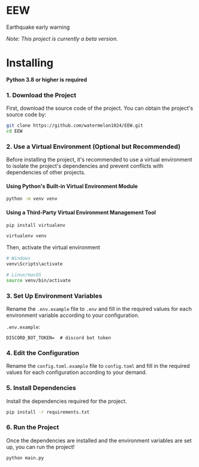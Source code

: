 # EEW
 Earthquake early warning

 *Note: This project is currently a beta version.*

# Installing
 **Python 3.8 or higher is required**

 ### 1. Download the Project
 First, download the source code of the project. You can obtain the project's source code by:
 ```bash
 git clone https://github.com/watermelon1024/EEW.git
 cd EEW
 ```

 ### 2. Use a Virtual Environment (Optional but Recommended)
 Before installing the project, it's recommended to use a virtual environment to isolate the project's dependencies and prevent conflicts with dependencies of other projects.
 #### Using Python's Built-in Virtual Environment Module
 ```bash
 python -m venv venv
 ```
 #### Using a Third-Party Virtual Environment Management Tool
 ```bash
 pip install virtualenv

 virtualenv venv
 ```
 Then, activate the virtual environment
 ```bash
 # Windows
 venv\Scripts\activate

 # Linux/macOS
 source venv/bin/activate
 ```

 ### 3. Set Up Environment Variables
 Rename the `.env.example` file to `.env` and fill in the required values for each environment variable according to your configuration.

 `.env.example`:
 ```
 DISCORD_BOT_TOKEN=  # discord bot token
 ```

### 4. Edit the Configuration
 Rename the `config.toml.example` file to `config.toml` and fill in the required values for each configuration according to your demand.


 ### 5. Install Dependencies
 Install the dependencies required for the project.
 ```bash
 pip install -r requirements.txt
 ```

 ### 6. Run the Project
 Once the dependencies are installed and the environment variables are set up, you can run the project!
 ```bash
 python main.py
 ```
